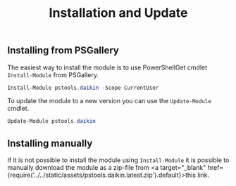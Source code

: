 ﻿---
id: installation
title: Installation and Update
---

## Installing from PSGallery

The easiest way to install the module is to use PowerShellGet cmdlet <code>Install-Module</code> from PSGallery.

```powershell
Install-Module pstools.daikin -Scope CurrentUser
```

To update the module to a new version you can use the <code>Update-Module</code> cmdlet.

```powershell
Update-Module pstools.daikin
```

## Installing manually

If it is not possible to install the module using <code>Install-Module</code> it is possible to manually download the module as a zip-file from <a target="_blank" href={require('../../static/assets/pstools.daikin.latest.zip').default}>this link</a>.

